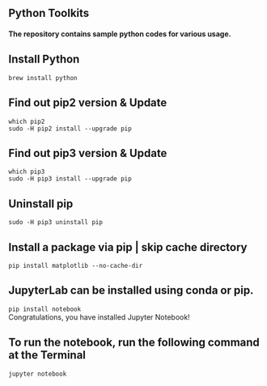 ## Python Toolkits

#### The repository contains sample python codes for various usage.

## Install Python
`brew install python`

## Find out pip2 version & Update
`which pip2` </br>
`sudo -H pip2 install --upgrade pip`

## Find out pip3 version & Update
`which pip3` </br>
`sudo -H pip3 install --upgrade pip`

## Uninstall pip
`sudo -H pip3 uninstall pip`

## Install a package via pip | skip cache directory
`pip install matplotlib --no-cache-dir`

## JupyterLab can be installed using conda or pip. 
`pip install notebook`
 <br/> Congratulations, you have installed Jupyter Notebook! 

## To run the notebook, run the following command at the Terminal 
`jupyter notebook`

